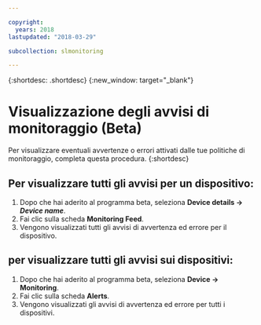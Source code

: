 ```yaml
---

copyright:
  years: 2018
lastupdated: "2018-03-29"

subcollection: slmonitoring

---
```


{:shortdesc: .shortdesc}
{:new_window: target="_blank"}

# Visualizzazione degli avvisi di monitoraggio (Beta)
Per visualizzare eventuali avvertenze o errori attivati dalle tue politiche di monitoraggio, completa questa procedura.
{:shortdesc}

## Per visualizzare tutti gli avvisi per un dispositivo:
 1. Dopo che hai aderito al programma beta, seleziona **Device details -> *Device name***.
 2. Fai clic sulla scheda **Monitoring Feed**.
 3. Vengono visualizzati tutti gli avvisi di avvertenza ed errore per il dispositivo.

## per visualizzare tutti gli avvisi sui dispositivi:
 1. Dopo che hai aderito al programma beta, seleziona **Device -> Monitoring**.
 2. Fai clic sulla scheda **Alerts**.
 3. Vengono visualizzati gli avvisi di avvertenza ed errore per tutti i dispositivi.
